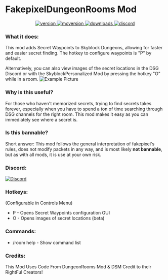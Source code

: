 # FakepixelDungeonRooms Mod

<p align="center">
  <a href="https://github.com/GinaFro/FakepixelDungeonRooms/releases/tag/2.1.0" target="_blank">
    <img alt="version" src="https://img.shields.io/github/v/release/GinaFro/FakepixelDungeonRooms?color=%239f00ff&style=for-the-badge" />
  </a>
  <a href="https://files.minecraftforge.net/net/minecraftforge/forge/index_1.8.9.html" target="_blank">
    <img alt="mcversion" src="https://img.shields.io/badge/MC%20Version-1.8.9-blue?color=%239f00ff&style=for-the-badge" />
  </a>
  <a href="https://github.com/GinaFro/FakepixelDungeonRooms/releases/tag/2.1.0" target="_blank">
    <img alt="downloads" src="https://img.shields.io/github/downloads/GinaFro/FakepixelDungeonRooms/total?color=%239f00ff&style=for-the-badge" />
  </a>
  <a href="https://discord.gg/GeQY6kwz7S" target="_blank">
    <img alt="discord" src="https://img.shields.io/discord/1059436679942897674?color=%239f00ff&label=Discord&style=for-the-badge" />
  </a>
</p>

### What it does:
This mod adds Secret Waypoints to Skyblock Dungeons, allowing for faster and easier secret finding. The hotkey to configure waypoints is "P" by default.

Alternatively, you can also view images of the secret locations in the DSG Discord or with the SkyblockPersonalized Mod by pressing the hotkey "O" while in a room.
![Example Picture](https://hypixel.net/attachments/2481105/)

### Why is this useful?
For those who haven't memorized secrets, trying to find secrets takes forever, especially when you have to spend a ton of time searching through DSG channels for the right room. This mod makes it easy as you can immediately see where a secret is.

### Is this bannable?
Short answer: This mod follows the general interpretation of fakepixel's rules, does not modify packets in any way, and is most likely **not bannable**, but as with all mods, it is use at your own risk.




### Discord:
[![Discord](https://img.shields.io/discord/1059436679942897674?color=%239f00ff&label=Discord&style=for-the-badge)](https://discord.gg/GeQY6kwz7S)


### Hotkeys:
(Configurable in Controls Menu)
 - P - Opens Secret Waypoints configuration GUI
 - O - Opens images of secret locations (beta)
 
### Commands:
 - /room help - Show command list
 
### Credits:
This Mod Uses Code From DungeonRooms Mod & DSM
Credit to their RightFul Creators!
